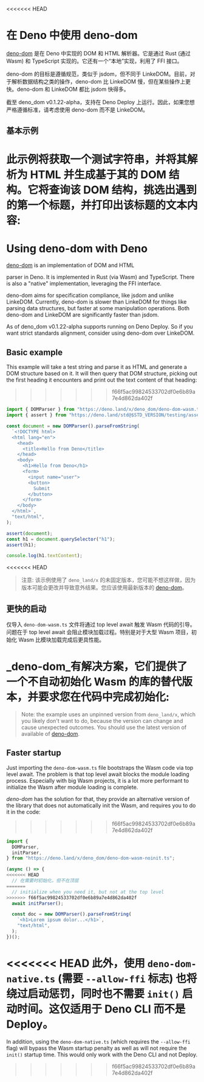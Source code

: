 <<<<<<< HEAD
# 在 Deno 中使用 deno-dom

[deno-dom](https://deno.land/x/deno_dom) 是在 Deno 中实现的 DOM 和 HTML
解析器。它是通过 Rust (通过 Wasm) 和 TypeScript
实现的。它还有一个“本地”实现，利用了 FFI 接口。

deno-dom 的目标是遵循规范，类似于 jsdom，但不同于
LinkeDOM。目前，对于解析数据结构之类的操作，deno-dom 比 LinkeDOM
慢，但在某些操作上更快。deno-dom 和 LinkeDOM 都比 jsdom 快得多。

截至 deno_dom v0.1.22-alpha，支持在 Deno Deploy
上运行。因此，如果您想严格遵循标准，请考虑使用 deno-dom 而不是 LinkeDOM。

## 基本示例

此示例将获取一个测试字符串，并将其解析为 HTML 并生成基于其的 DOM
结构。它将查询该 DOM 结构，挑选出遇到的第一个标题，并打印出该标题的文本内容:
=======
# Using deno-dom with Deno

[deno-dom](https://deno.land/x/deno_dom) is an implementation of DOM and HTML

parser in Deno. It is implemented in Rust (via Wasm) and TypeScript. There is
also a "native" implementation, leveraging the FFI interface.

deno-dom aims for specification compliance, like jsdom and unlike LinkeDOM.
Currently, deno-dom is slower than LinkeDOM for things like parsing data
structures, but faster at some manipulation operations. Both deno-dom and
LinkeDOM are significantly faster than jsdom.

As of deno_dom v0.1.22-alpha supports running on Deno Deploy. So if you want
strict standards alignment, consider using deno-dom over LinkeDOM.

## Basic example

This example will take a test string and parse it as HTML and generate a DOM
structure based on it. It will then query that DOM structure, picking out the
first heading it encounters and print out the text content of that heading:
>>>>>>> f66f5ac99824533702df0e6b89a7e4d862da402f

```ts
import { DOMParser } from "https://deno.land/x/deno_dom/deno-dom-wasm.ts";
import { assert } from "https://deno.land/std@$STD_VERSION/testing/asserts.ts";

const document = new DOMParser().parseFromString(
  `<!DOCTYPE html>
  <html lang="en">
    <head>
      <title>Hello from Deno</title>
    </head>
    <body>
      <h1>Hello from Deno</h1>
      <form>
        <input name="user">
        <button>
          Submit
        </button>
      </form>
    </body>
  </html>`,
  "text/html",
);

assert(document);
const h1 = document.querySelector("h1");
assert(h1);

console.log(h1.textContent);
```

<<<<<<< HEAD
> 注意: 该示例使用了 `deno_land/x`
> 的未固定版本，您可能不想这样做，因为版本可能会更改并导致意外结果。您应该使用最新版本的
> [deno-dom](https://deno.land/x/deno_dom)。

## 更快的启动

仅导入 `deno-dom-wasm.ts` 文件将通过 top level await 触发 Wasm
代码的引导。问题在于 top level await 会阻止模块加载过程。特别是对于大型 Wasm
项目，初始化 Wasm 比模块加载完成后更具性能。

_deno-dom_有解决方案，它们提供了一个不自动初始化 Wasm
的库的替代版本，并要求您在代码中完成初始化:
=======
> Note: the example uses an unpinned version from `deno_land/x`, which you
> likely don't want to do, because the version can change and cause unexpected
> outcomes. You should use the latest version of available of
> [deno-dom](https://deno.land/x/deno_dom).

## Faster startup

Just importing the `deno-dom-wasm.ts` file bootstraps the Wasm code via top
level await. The problem is that top level await blocks the module loading
process. Especially with big Wasm projects, it is a lot more performant to
initialize the Wasm after module loading is complete.

_deno-dom_ has the solution for that, they provide an alternative version of the
library that does not automatically init the Wasm, and requires you to do it in
the code:
>>>>>>> f66f5ac99824533702df0e6b89a7e4d862da402f

```ts
import {
  DOMParser,
  initParser,
} from "https://deno.land/x/deno_dom/deno-dom-wasm-noinit.ts";

(async () => {
<<<<<<< HEAD
  // 在需要时初始化，但不在顶层
=======
  // initialize when you need it, but not at the top level
>>>>>>> f66f5ac99824533702df0e6b89a7e4d862da402f
  await initParser();

  const doc = new DOMParser().parseFromString(
    `<h1>Lorem ipsum dolor...</h1>`,
    "text/html",
  );
})();
```

<<<<<<< HEAD
此外，使用 `deno-dom-native.ts` (需要 `--allow-ffi` 标志)
也将绕过启动惩罚，同时也不需要 `init()` 启动时间。这仅适用于 Deno CLI 而不是
Deploy。
=======
In addition, using the `deno-dom-native.ts` (which requires the `--allow-ffi`
flag) will bypass the Wasm startup penalty as well as will not require the
`init()` startup time. This would only work with the Deno CLI and not Deploy.
>>>>>>> f66f5ac99824533702df0e6b89a7e4d862da402f
